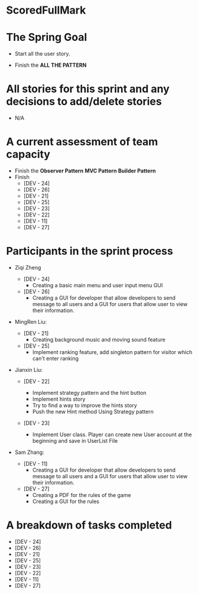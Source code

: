 # ScoredFullMark







# The Spring Goal

* Start all the user story. 

* Finish the **ALL THE PATTERN**



# All stories for this sprint and any decisions to add/delete stories

* N/A

#  A current assessment of team capacity

* Finish the **Observer Pattern**  **MVC Pattern** **Builder Pattern**
* Finish 
  * [DEV - 24]
  * [DEV - 26]
  * [DEV - 21]
  * [DEV - 25]
  * [DEV - 23]
  * [DEV - 22]
  * [DEV - 11]
  * [DEV - 27]



# Participants in the sprint process

* Ziqi Zheng 
  * [DEV - 24]
    * Creating a basic main menu and user input menu GUI
  * [DEV - 26]
    * Creating a GUI for developer that allow developers to send message to all users and a GUI for users that allow user to view their information.

* MingRen Liu:
  * [DEV - 21]
    * Creating background music and moving sound feature
  * [DEV - 25]
    * Implement ranking feature, add singleton pattern for visitor which can't enter ranking

* Jianxin Liu:
  * [DEV - 22]
    * Implement strategy pattern and the hint button
    * Implement hints story
    * Try to find a way to improve the hints story
    * Push the new Hint method Using Strategy pattern
    
    
    
  * [DEV - 23]
    
    * Implement User class. Player can create new User account at the beginning and save in UserList File
  
* Sam Zhang:
  * [DEV - 11]
    * Creating a GUI for developer that allow developers to send message to all users and a GUI for users that allow user to view their information.
  * [DEV - 27]
    * Creating a PDF for the rules of the game
    * Creating a GUI for the rules

#  A breakdown of tasks completed

* [DEV - 24]
* [DEV - 26]
* [DEV - 21]
* [DEV - 25]
* [DEV - 23]
* [DEV - 22]
* [DEV - 11]
* [DEV - 27]